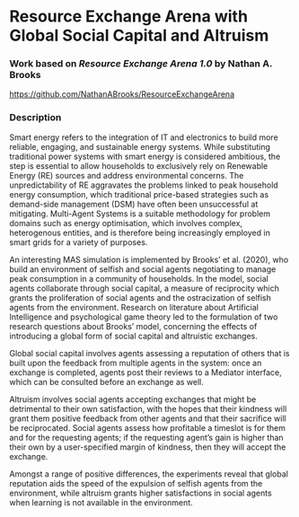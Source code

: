 # Resource Exchange Arena with Global Social Capital and Altruism

### Work based on _Resource Exchange Arena 1.0_ by Nathan A. Brooks
https://github.com/NathanABrooks/ResourceExchangeArena

### Description
Smart energy refers to the integration of IT and electronics to build more reliable, engaging, and sustainable energy systems. While substituting traditional power systems with smart energy is considered ambitious, the step is essential to allow households to exclusively rely on Renewable Energy (RE) sources and address environmental concerns. The unpredictability of RE aggravates the problems linked to peak household energy consumption, which traditional price-based strategies such as demand-side management (DSM) have often been unsuccessful at mitigating. Multi-Agent Systems is a suitable methodology for problem domains such as energy optimisation, which involves complex, heterogenous entities, and is therefore being increasingly employed in smart grids for a variety of purposes.

An interesting MAS simulation is implemented by Brooks’ et al. (2020), who build an environment of selfish and social agents negotiating to manage peak consumption in a community of households. In the model, social agents collaborate through social capital, a measure of reciprocity which grants the proliferation of social agents and the ostracization of selfish agents from the environment. Research on literature about Artificial Intelligence and psychological game theory led to the formulation of two research questions about Brooks’ model, concerning the effects of introducing a global form of social capital and altruistic exchanges.

Global social capital involves agents assessing a reputation of others that is built upon the feedback from multiple agents in the system: once an exchange is completed, agents post their reviews to a Mediator interface, which can be consulted before an exchange as well.

Altruism involves social agents accepting exchanges that might be detrimental to their own satisfaction, with the hopes that their kindness will grant them positive feedback from other agents and that their sacrifice will be reciprocated. Social agents assess how profitable a timeslot is for them and for the requesting agents; if the requesting agent’s gain is higher than their own by a user-specified margin of kindness, then they will accept the exchange.

Amongst a range of positive differences, the experiments reveal that global reputation aids the speed of the expulsion of selfish agents from the environment, while altruism grants higher satisfactions in social agents when learning is not available in the environment.
